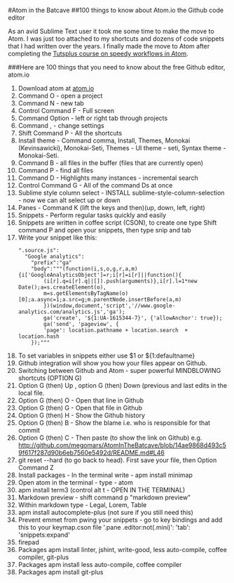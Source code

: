 #Atom in the Batcave
##100 things to know about Atom.io the Github code editor

As an avid Sublime Text user it took me some time to make the move to Atom. I was just too attached to my shortcuts and dozens of code snippets that I had written over the years. I finally made the move to Atom after completing the [Tutsplus course on speedy workflows in Atom](https://code.tutsplus.com/courses/speedy-workflows-with-atom?ec_promo=teaser_post).

###Here are 100 things that you need to know about the free Github editor, atom.io

1. Download atom at [atom.io](http://atom.io)
2. Command O - open a project
3. Command N - new tab
4. Control Command F - Full screen
5. Command Option - left or right tab through projects
6. Command , - change settings
7. Shift Command P - All the shortcuts
8. Install theme - Command comma, Install, Themes, Monokai (Kevinsawicki), Monokai-Seti, Themes - UI theme - seti, Syntax theme - Monokai-Seti.
9. Command B - all files in the buffer (files that are currently open)
10. Command P - find all files
11. Command D - Highlights many instances - incremental search
12. Control Command G - All of the command Ds at once
13. Sublime style column select - INSTALL sublime-style-column-selection - now we can alt select up or down
14. Panes - Command K (lift the keys and then)(up, down, left, right)
15. Snippets - Perform regular tasks quickly and easily
16. Snippets are written in coffee script (CSON), to create one type Shift command P and open your snippets, then type snip and tab
17. Write your snippet like this:
    ```
    ".source.js":
      "Google analytics":
        "prefix":"ga"
        "body":"""(function(i,s,o,g,r,a,m){i['GoogleAnalyticsObject']=r;i[r]=i[r]||function(){
            (i[r].q=i[r].q||[]).push(arguments)},i[r].l=1*new Date();a=s.createElement(o),
            m=s.getElementsByTagName(o)[0];a.async=1;a.src=g;m.parentNode.insertBefore(a,m)
            })(window,document,'script','//www.google-analytics.com/analytics.js','ga');
            ga('create', '${1:UA-1615344-7}', {'allowAnchor': true});
            ga('send', 'pageview', {
            'page': location.pathname + location.search  + location.hash
        });"""
    ```
18. To set variables in snippets either use $1 or ${1:defaultname}
19. Github integration will show you how your files appear on Github.
20. Switching between Github and Atom - super powerful MINDBLOWING shortcuts (OPTION G)
21. Option G  (then) Up , option G (then) Down (previous and last edits in the local file.
22. Option G (then) O - Open that line in Github
23. Option G (then) G - Open that file in Github
24. Option G (then) H - Show the Github history
25. Option G (then) B - Show the blame i.e. who is responsible for that commit
25. Option G (then) C - Then paste (to show the link on Github) e.g. http://github.com/megomars/AtomInTheBatcave/blob/14ae9868d493c59f617f287d90b6eb7560e5492d/README.md#L46
26. git reset --hard (to go back to head). First save your file, then Option Command Z
27. Install packages - In the terminal write - apm install minimap
28. Open atom in the terminal - type - atom
29. apm install term3 (control alt t - OPEN IN THE TERMINAL)
30. Markdown preview - shift command p "markdown preview"
31. Within markdown type - Legal, Lorem, Table
32. apm install autocomplete-plus (not sure if you still need this)
33. Prevent emmet from pwing your snippets - go to key bindings and add this to your keymap.cson file
'.pane .editor:not(.mini)':
  'tab': 'snippets:expand'
34. firepad
35. Packages apm install linter, jshint, write-good, less auto-compile, coffee compiler, git-plus
36. Packages apm install less auto-compile, coffee compiler
37. Packages apm install git-plus
